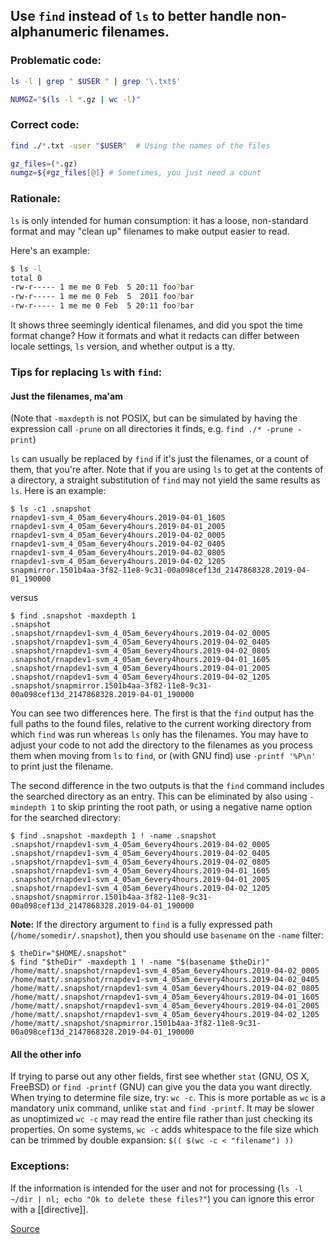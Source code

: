 ## Use `find` instead of `ls` to better handle non-alphanumeric filenames.

### Problematic code:

```sh
ls -l | grep " $USER " | grep '\.txt$'
```
```sh
NUMGZ="$(ls -l *.gz | wc -l)"
```

### Correct code:

```sh
find ./*.txt -user "$USER"  # Using the names of the files
```
```sh
gz_files=(*.gz)
numgz=${#gz_files[@]} # Sometimes, you just need a count
````
### Rationale:

`ls` is only intended for human consumption: it has a loose, non-standard format and may "clean up" filenames to make output easier to read.

Here's an example:

```sh
$ ls -l
total 0
-rw-r----- 1 me me 0 Feb  5 20:11 foo?bar
-rw-r----- 1 me me 0 Feb  5  2011 foo?bar
-rw-r----- 1 me me 0 Feb  5 20:11 foo?bar
```

It shows three seemingly identical filenames, and did you spot the time format change? How it formats and what it redacts can differ between locale settings, `ls` version, and whether output is a tty.

### Tips for replacing `ls` with `find`:

#### Just the filenames, ma'am

(Note that `-maxdepth` is not POSIX, but can be simulated by having the expression call `-prune` on all directories it finds, e.g. `find ./* -prune -print`)

`ls` can usually be replaced by `find` if it's just the filenames, or a count of them, that you're after. Note that if you are using `ls` to get at the contents of a directory, a straight substitution of `find` may not yield the same results as `ls`. Here is an example:

```
$ ls -c1 .snapshot
rnapdev1-svm_4_05am_6every4hours.2019-04-01_1605
rnapdev1-svm_4_05am_6every4hours.2019-04-01_2005
rnapdev1-svm_4_05am_6every4hours.2019-04-02_0005
rnapdev1-svm_4_05am_6every4hours.2019-04-02_0405
rnapdev1-svm_4_05am_6every4hours.2019-04-02_0805
rnapdev1-svm_4_05am_6every4hours.2019-04-02_1205
snapmirror.1501b4aa-3f82-11e8-9c31-00a098cef13d_2147868328.2019-04-01_190000
```
versus
```
$ find .snapshot -maxdepth 1
.snapshot
.snapshot/rnapdev1-svm_4_05am_6every4hours.2019-04-02_0005
.snapshot/rnapdev1-svm_4_05am_6every4hours.2019-04-02_0405
.snapshot/rnapdev1-svm_4_05am_6every4hours.2019-04-02_0805
.snapshot/rnapdev1-svm_4_05am_6every4hours.2019-04-01_1605
.snapshot/rnapdev1-svm_4_05am_6every4hours.2019-04-01_2005
.snapshot/rnapdev1-svm_4_05am_6every4hours.2019-04-02_1205
.snapshot/snapmirror.1501b4aa-3f82-11e8-9c31-00a098cef13d_2147868328.2019-04-01_190000
```
You can see two differences here. The first is that the `find` output has the full paths to the found files, relative to the current working directory from which `find` was run whereas `ls` only has the filenames. You may have to adjust your code to not add the directory to the filenames as you process them when moving from `ls` to `find`, or (with GNU find) use `-printf '%P\n'` to print just the filename.

The second difference in the two outputs is that the `find` command includes the searched directory as an entry. This can be eliminated by also using `-mindepth 1` to skip printing the root path, or using a negative name option for the searched directory:
```
$ find .snapshot -maxdepth 1 ! -name .snapshot
.snapshot/rnapdev1-svm_4_05am_6every4hours.2019-04-02_0005
.snapshot/rnapdev1-svm_4_05am_6every4hours.2019-04-02_0405
.snapshot/rnapdev1-svm_4_05am_6every4hours.2019-04-02_0805
.snapshot/rnapdev1-svm_4_05am_6every4hours.2019-04-01_1605
.snapshot/rnapdev1-svm_4_05am_6every4hours.2019-04-01_2005
.snapshot/rnapdev1-svm_4_05am_6every4hours.2019-04-02_1205
.snapshot/snapmirror.1501b4aa-3f82-11e8-9c31-00a098cef13d_2147868328.2019-04-01_190000
```

**Note:** If the directory argument to `find` is a fully expressed path (`/home/somedir/.snapshot`), then you should use `basename` on the `-name` filter:

```
$ theDir="$HOME/.snapshot"
$ find "$theDir" -maxdepth 1 ! -name "$(basename $theDir)"
/home/matt/.snapshot/rnapdev1-svm_4_05am_6every4hours.2019-04-02_0005
/home/matt/.snapshot/rnapdev1-svm_4_05am_6every4hours.2019-04-02_0405
/home/matt/.snapshot/rnapdev1-svm_4_05am_6every4hours.2019-04-02_0805
/home/matt/.snapshot/rnapdev1-svm_4_05am_6every4hours.2019-04-01_1605
/home/matt/.snapshot/rnapdev1-svm_4_05am_6every4hours.2019-04-01_2005
/home/matt/.snapshot/rnapdev1-svm_4_05am_6every4hours.2019-04-02_1205
/home/matt/.snapshot/snapmirror.1501b4aa-3f82-11e8-9c31-00a098cef13d_2147868328.2019-04-01_190000
```

#### All the other info

If trying to parse out any other fields, first see whether `stat` (GNU, OS X, FreeBSD) or `find -printf` (GNU) can give you the data you want directly. When trying to determine file size, try: `wc -c`. This is more portable as `wc` is a mandatory unix command, unlike `stat` and `find -printf`. It may be slower as unoptimized `wc -c` may read the entire file rather than just checking its properties. On some systems, `wc -c` adds whitespace to the file size which can be trimmed by double expansion: `$(( $(wc -c < "filename") )) `

### Exceptions:

If the information is intended for the user and not for processing (`ls -l ~/dir | nl; echo "Ok to delete these files?"`) you can ignore this error with a [[directive]].

[Source](https://github.com/koalaman/shellcheck/wiki/SC2012)

